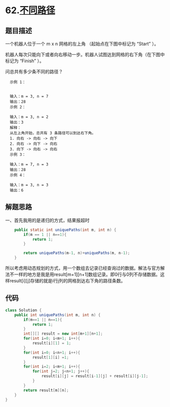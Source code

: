 # 62.[不同路径](https://leetcode-cn.com/problems/unique-paths/)

## 题目描述
一个机器人位于一个 m x n 网格的左上角 （起始点在下图中标记为 “Start” ）。

机器人每次只能向下或者向右移动一步。机器人试图达到网格的右下角（在下图中标记为 “Finish” ）。

问总共有多少条不同的路径？
 

      示例 1：


      输入：m = 3, n = 7
      输出：28
      示例 2：

      输入：m = 3, n = 2
      输出：3
      解释：
      从左上角开始，总共有 3 条路径可以到达右下角。
      1. 向右 -> 向右 -> 向下
      2. 向右 -> 向下 -> 向右
      3. 向下 -> 向右 -> 向右
      示例 3：

      输入：m = 7, n = 3
      输出：28
      示例 4：

      输入：m = 3, n = 3
      输出：6


## 解题思路
一、首先我用的是递归的方式，结果报超时
```java
    public static int uniquePaths(int m, int n) {
        if(m == 1 || n==1){
            return 1;
        }

        return uniquePaths(m-1, n)+uniquePaths(m, n-1);
    }
```

所以考虑用动态规划的方式，用一个数组去记录已经查询过的数据。解法与官方解法不一样的地方是我是用result[m+1][n+1]数组记录。即0行与0列不存储数据。这样result[i][j]存储的就是i行j列的网格到达右下角的路径条数。


## 代码
```java
class Solution {
    public int uniquePaths(int m, int n) {
        if(m==1 || n==1){
            return 1;
        }
        int[][] result = new int[m+1][n+1];
        for(int i=0; i<m+1; i++){
            result[i][1] = 1;
        }
        for(int i=0; i<n+1; i++){
            result[1][i] =1;
        }
        for(int i=2; i<m+1; i++){
            for(int j=2; j<n+1; j++){
                result[i][j] = result[i-1][j] + result[i][j-1];
            }
        }
        return result[m][n];
    }
}
```
